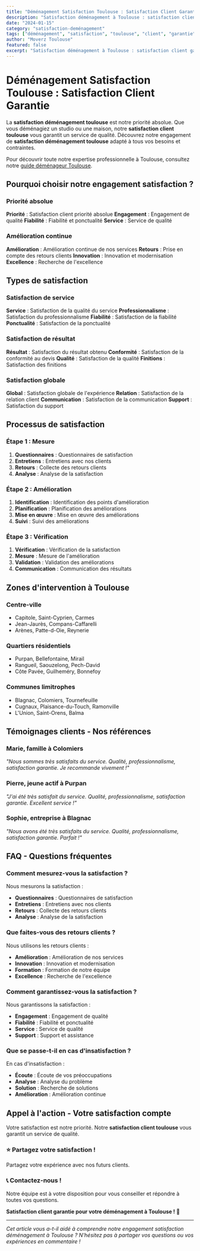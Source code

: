 ```yaml
---
title: "Déménagement Satisfaction Toulouse : Satisfaction Client Garantie"
description: "Satisfaction déménagement à Toulouse : satisfaction client garantie. Retours clients, amélioration continue, service de qualité. Découvrez notre engagement."
date: "2024-01-15"
category: "satisfaction-deménagement"
tags: ["déménagement", "satisfaction", "toulouse", "client", "garantie"]
author: "Moverz Toulouse"
featured: false
excerpt: "Satisfaction déménagement à Toulouse : satisfaction client garantie. Retours clients, amélioration continue, service de qualité."
---
```


# Déménagement Satisfaction Toulouse : Satisfaction Client Garantie

La **satisfaction déménagement toulouse** est notre priorité absolue. Que vous déménagiez un studio ou une maison, notre **satisfaction client toulouse** vous garantit un service de qualité. Découvrez notre engagement de **satisfaction déménagement toulouse** adapté à tous vos besoins et contraintes.

Pour découvrir toute notre expertise professionnelle à Toulouse, consultez notre [guide déménageur Toulouse](/blog/demenageur/demenageur-toulouse).

## Pourquoi choisir notre engagement satisfaction ?

### Priorité absolue

**Priorité** : Satisfaction client priorité absolue
**Engagement** : Engagement de qualité
**Fiabilité** : Fiabilité et ponctualité
**Service** : Service de qualité

### Amélioration continue

**Amélioration** : Amélioration continue de nos services
**Retours** : Prise en compte des retours clients
**Innovation** : Innovation et modernisation
**Excellence** : Recherche de l'excellence

## Types de satisfaction

### Satisfaction de service

**Service** : Satisfaction de la qualité du service
**Professionnalisme** : Satisfaction du professionnalisme
**Fiabilité** : Satisfaction de la fiabilité
**Ponctualité** : Satisfaction de la ponctualité

### Satisfaction de résultat

**Résultat** : Satisfaction du résultat obtenu
**Conformité** : Satisfaction de la conformité au devis
**Qualité** : Satisfaction de la qualité
**Finitions** : Satisfaction des finitions

### Satisfaction globale

**Global** : Satisfaction globale de l'expérience
**Relation** : Satisfaction de la relation client
**Communication** : Satisfaction de la communication
**Support** : Satisfaction du support

## Processus de satisfaction

### Étape 1 : Mesure

1. **Questionnaires** : Questionnaires de satisfaction
2. **Entretiens** : Entretiens avec nos clients
3. **Retours** : Collecte des retours clients
4. **Analyse** : Analyse de la satisfaction

### Étape 2 : Amélioration

1. **Identification** : Identification des points d'amélioration
2. **Planification** : Planification des améliorations
3. **Mise en œuvre** : Mise en œuvre des améliorations
4. **Suivi** : Suivi des améliorations

### Étape 3 : Vérification

1. **Vérification** : Vérification de la satisfaction
2. **Mesure** : Mesure de l'amélioration
3. **Validation** : Validation des améliorations
4. **Communication** : Communication des résultats

## Zones d'intervention à Toulouse

### Centre-ville
- Capitole, Saint-Cyprien, Carmes
- Jean-Jaurès, Compans-Caffarelli
- Arènes, Patte-d-Oie, Reynerie

### Quartiers résidentiels
- Purpan, Bellefontaine, Mirail
- Rangueil, Saouzelong, Pech-David
- Côte Pavée, Guilheméry, Bonnefoy

### Communes limitrophes
- Blagnac, Colomiers, Tournefeuille
- Cugnaux, Plaisance-du-Touch, Ramonville
- L'Union, Saint-Orens, Balma

## Témoignages clients - Nos références

### Marie, famille à Colomiers
*"Nous sommes très satisfaits du service. Qualité, professionnalisme, satisfaction garantie. Je recommande vivement !"*

### Pierre, jeune actif à Purpan
*"J'ai été très satisfait du service. Qualité, professionnalisme, satisfaction garantie. Excellent service !"*

### Sophie, entreprise à Blagnac
*"Nous avons été très satisfaits du service. Qualité, professionnalisme, satisfaction garantie. Parfait !"*

## FAQ - Questions fréquentes

### Comment mesurez-vous la satisfaction ?

Nous mesurons la satisfaction :
- **Questionnaires** : Questionnaires de satisfaction
- **Entretiens** : Entretiens avec nos clients
- **Retours** : Collecte des retours clients
- **Analyse** : Analyse de la satisfaction

### Que faites-vous des retours clients ?

Nous utilisons les retours clients :
- **Amélioration** : Amélioration de nos services
- **Innovation** : Innovation et modernisation
- **Formation** : Formation de notre équipe
- **Excellence** : Recherche de l'excellence

### Comment garantissez-vous la satisfaction ?

Nous garantissons la satisfaction :
- **Engagement** : Engagement de qualité
- **Fiabilité** : Fiabilité et ponctualité
- **Service** : Service de qualité
- **Support** : Support et assistance

### Que se passe-t-il en cas d'insatisfaction ?

En cas d'insatisfaction :
- **Écoute** : Écoute de vos préoccupations
- **Analyse** : Analyse du problème
- **Solution** : Recherche de solutions
- **Amélioration** : Amélioration continue

## Appel à l'action - Votre satisfaction compte

Votre satisfaction est notre priorité. Notre **satisfaction client toulouse** vous garantit un service de qualité.

### ⭐ **Partagez votre satisfaction !**

Partagez votre expérience avec nos futurs clients.

### 📞 **Contactez-nous !**

Notre équipe est à votre disposition pour vous conseiller et répondre à toutes vos questions.

**Satisfaction client garantie pour votre déménagement à Toulouse !** 🚚

---

*Cet article vous a-t-il aidé à comprendre notre engagement satisfaction déménagement à Toulouse ? N'hésitez pas à partager vos questions ou vos expériences en commentaire !*

